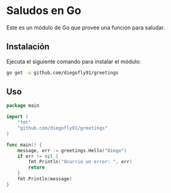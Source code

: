 # Saludos en Go

Este es un módulo de Go que provee una función para saludar.

## Instalación
Ejecuta el siguiente comando para instalar el módulo:

```bash
go get -u github.com/diegofly91/greetings
``` 
## Uso
```go
package main

import (
    "fmt"
    "github.com/diegofly91/greetings"
)

func main() {
    message, err := greetings.Hello("Diego")
    if err != nil {
        fmt.Println("Ocurrio un error: ", err)
        return
    }
    fmt.Println(message)
}
```